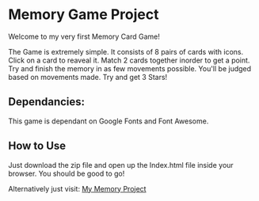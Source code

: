 # Memory Game Project

Welcome to my very first Memory Card Game!

The Game is extremely simple. It consists of 8 pairs of cards with icons. Click on a card to reaveal it. Match 2 cards together inorder to get a point. Try and finish the memory in as few movements possible. You'll be judged based on movements made. Try and get 3 Stars!

## Dependancies:

This game is dependant on Google Fonts and Font Awesome.

## How to Use

Just download the zip file and open up the Index.html file inside your browser. You should be good to go!

Alternatively just visit: [My Memory Project](https://arisproto.github.io/Memory-Game/)
